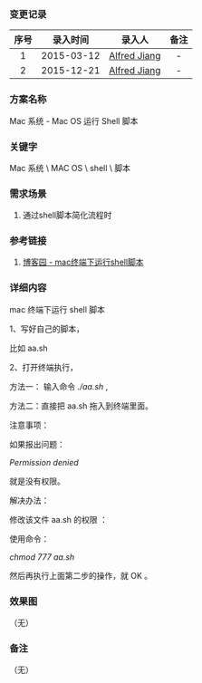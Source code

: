 ### 变更记录

| 序号 | 录入时间 | 录入人 | 备注 |
|:--------:|:--------:|:--------:|:--------:|
| 1 | 2015-03-12 | [Alfred Jiang](https://github.com/viktyz) | - |
| 2 | 2015-12-21 | [Alfred Jiang](https://github.com/viktyz) | - |

### 方案名称

Mac 系统 - Mac OS 运行 Shell 脚本

### 关键字

Mac 系统 \ MAC OS \ shell \ 脚本

### 需求场景

1. 通过shell脚本简化流程时

### 参考链接

1. [博客园 - mac终端下运行shell脚本](http://www.cnblogs.com/kingbo/p/3706648.html)

### 详细内容

mac 终端下运行 shell 脚本

1、写好自己的脚本，

比如 aa.sh

2、打开终端执行，

方法一： 输入命令 *./aa.sh* ,

方法二：直接把 aa.sh 拖入到终端里面。

注意事项：

如果报出问题：

*Permission denied*

就是没有权限。

解决办法：

修改该文件 aa.sh 的权限 ：

使用命令：

*chmod 777 aa.sh*

然后再执行上面第二步的操作，就 OK 。

### 效果图
（无）

### 备注
（无）
